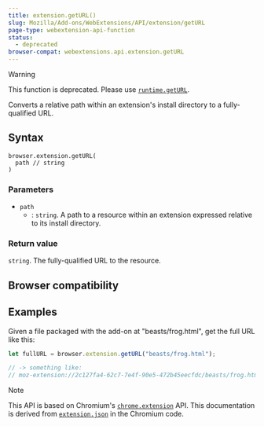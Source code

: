 ```yaml
---
title: extension.getURL()
slug: Mozilla/Add-ons/WebExtensions/API/extension/getURL
page-type: webextension-api-function
status:
  - deprecated
browser-compat: webextensions.api.extension.getURL
---
```




> [!WARNING]
> This function is deprecated. Please use [`runtime.getURL`](/Mozilla/Add-ons/WebExtensions/API/runtime/getURL).

Converts a relative path within an extension's install directory to a fully-qualified URL.

## Syntax

```js-nolint
browser.extension.getURL(
  path // string
)
```

### Parameters

- `path`
  - : `string`. A path to a resource within an extension expressed relative to its install directory.

### Return value

`string`. The fully-qualified URL to the resource.

## Browser compatibility



## Examples

Given a file packaged with the add-on at "beasts/frog.html", get the full URL like this:

```js
let fullURL = browser.extension.getURL("beasts/frog.html");

// -> something like:
// moz-extension://2c127fa4-62c7-7e4f-90e5-472b45eecfdc/beasts/frog.html
```



> [!NOTE]
> This API is based on Chromium's [`chrome.extension`](https://developer.chrome.com/docs/extensions/reference/api/extension#method-getURL) API. This documentation is derived from [`extension.json`](https://chromium.googlesource.com/chromium/src/+/master/chrome/common/extensions/api/extension.json) in the Chromium code.

<!--
// Copyright 2015 The Chromium Authors. All rights reserved.
//
// Redistribution and use in source and binary forms, with or without
// modification, are permitted provided that the following conditions are
// met:
//
//    * Redistributions of source code must retain the above copyright
// notice, this list of conditions and the following disclaimer.
//    * Redistributions in binary form must reproduce the above
// copyright notice, this list of conditions and the following disclaimer
// in the documentation and/or other materials provided with the
// distribution.
//    * Neither the name of Google Inc. nor the names of its
// contributors may be used to endorse or promote products derived from
// this software without specific prior written permission.
//
// THIS SOFTWARE IS PROVIDED BY THE COPYRIGHT HOLDERS AND CONTRIBUTORS
// "AS IS" AND ANY EXPRESS OR IMPLIED WARRANTIES, INCLUDING, BUT NOT
// LIMITED TO, THE IMPLIED WARRANTIES OF MERCHANTABILITY AND FITNESS FOR
// A PARTICULAR PURPOSE ARE DISCLAIMED. IN NO EVENT SHALL THE COPYRIGHT
// OWNER OR CONTRIBUTORS BE LIABLE FOR ANY DIRECT, INDIRECT, INCIDENTAL,
// SPECIAL, EXEMPLARY, OR CONSEQUENTIAL DAMAGES (INCLUDING, BUT NOT
// LIMITED TO, PROCUREMENT OF SUBSTITUTE GOODS OR SERVICES; LOSS OF USE,
// DATA, OR PROFITS; OR BUSINESS INTERRUPTION) HOWEVER CAUSED AND ON ANY
// THEORY OF LIABILITY, WHETHER IN CONTRACT, STRICT LIABILITY, OR TORT
// (INCLUDING NEGLIGENCE OR OTHERWISE) ARISING IN ANY WAY OUT OF THE USE
// OF THIS SOFTWARE, EVEN IF ADVISED OF THE POSSIBILITY OF SUCH DAMAGE.
-->
